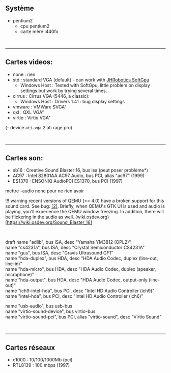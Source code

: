 ## Système

- pentium2  
    - cpu pentium2
    - carte mère i440fx 


<br>
<hr>

## Cartes videos:
- none   : rien  
- std    : standard VGA (default) - can work with [JHRobotics SoftGpu](https://github.com/JHRobotics/softgpu)  
  - Windows Host : Tested with SoftGpu, little problem on display settings but work by trying several times.  
- cirrus : Cirrus VGA (5446, a classic):  
  - Windows Host : Drivers 1.41 : bug display settings  
- vmware : VMWare SVGA"  
- qxl    : QXL VGA"  
- virtio : Virtio VGA"  

(- device `ati-vga` 2 ati rage pro)

<br>
<hr>

## Cartes son:
- sb16   : Creative Sound Blaster 16, bus isa (peut poser problème*)  
- AC97 : Intel 82801AA AC97 Audio, bus PCI, alias "ac97" (1999)  
- ES1370 : ENSONIQ AudioPCI ES1370, bus PCI (1997)  

mettre -audio none pour ne rien avoir 

!!! warning
    recent versions of QEMU (>= 4.0) have a broken support for this sound card. See bug: [[2]](https://bugs.launchpad.net/qemu/+bug/1873769). Briefly, when QEMU's GTK UI is used and audio is playing, you'll experience the QEMU window freezing. In addition, there will be flickering in the audio as well. (wiki.osdev.org)[https://wiki.osdev.org/Sound_Blaster_16]

<br> 



draft
name "adlib", bus ISA, desc "Yamaha YM3812 (OPL2)"  
name "cs4231a", bus ISA, desc "Crystal Semiconductor CS4231A"  
name "gus", bus ISA, desc "Gravis Ultrasound GF1"  
name "hda-duplex", bus HDA, desc "HDA Audio Codec, duplex   (line-out, line-in)"  
name "hda-micro", bus HDA, desc "HDA Audio Codec, duplex (speaker, microphone)"  
name "hda-output", bus HDA, desc "HDA Audio Codec, output-only   (line-out)"  
name "ich9-intel-hda", bus PCI, desc "Intel HD Audio Controller (ich9)"  
name "intel-hda", bus PCI, desc "Intel HD Audio Controller (ich6)"  

name "usb-audio", bus usb-bus  
name "virtio-sound-device", bus virtio-bus  
name "virtio-sound-pci", bus PCI, alias "virtio-sound", desc   "Virtio Sound"  

<br>
<hr>

## Cartes réseaux
- e1000  : 10/100/1000Mb (pci) 
- RTL8139 : 100 mbps (1997)
